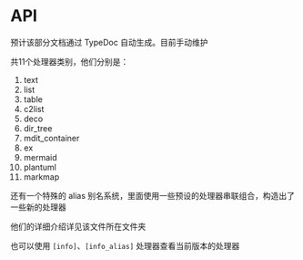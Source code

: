 # API

预计该部分文档通过 TypeDoc 自动生成。目前手动维护

共11个处理器类别，他们分别是：

1. text
2. list
3. table
4. c2list
5. deco
6. dir_tree
7. mdit_container
8. ex
9. mermaid
10. plantuml
11. markmap

还有一个特殊的 alias 别名系统，里面使用一些预设的处理器串联组合，构造出了一些新的处理器

他们的详细介绍详见该文件所在文件夹

也可以使用 `[info]`、`[info_alias]` 处理器查看当前版本的处理器








